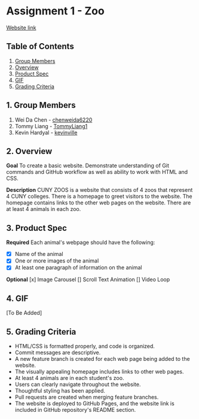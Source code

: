 # Assignment 1 - Zoo

[Website link](https://tommyliang1.github.io/WebDevelopmentAssignment1/)

## Table of Contents
1. [Group Members](#Group-Members)
2. [Overview](#Overview)
3. [Product Spec](#Product-Spec)
4. [GIF](#GIF)
5. [Grading Criteria](#Grading-Criteria)

## 1. Group Members
1. Wei Da Chen - [chenweida6220](https://github.com/chenweida6220)
2. Tommy Liang - [TommyLiang1](https://github.com/TommyLiang1)
3. Kevin Hardyal - [kevinville](https://github.com/kevinville)

## 2. Overview
**Goal**
To create a basic website. Demonstrate understanding of Git commands and GitHub workflow as well as ability to work with HTML and CSS.

**Description**
CUNY ZOOS is a website that consists of 4 zoos that represent 4 CUNY colleges. There is a homepage to greet visitors to the website. The homepage contains links to the other web pages on the website. There are at least 4 animals in each zoo. 

## 3. Product Spec
**Required**
Each animal's webpage should have the following:
* [x] Name of the animal
* [x] One or more images of the animal
* [x] At least one paragraph of information on the animal

**Optional**
[x] Image Carousel
[] Scroll Text Animation
[] Video Loop

## 4. GIF
[To Be Added]

## 5. Grading Criteria
* HTML/CSS is formatted properly, and code is organized. 
* Commit messages are descriptive.
* A new feature branch is created for each web page being added to the website.
* The visually appealing homepage includes links to other web pages. 
* At least 4 animals are in each student's zoo.
* Users can clearly navigate throughout the website.
* Thoughtful styling has been applied.
* Pull requests are created when merging feature branches.
* The website is deployed to GitHub Pages, and the website link is included in GitHub repository's README section.
